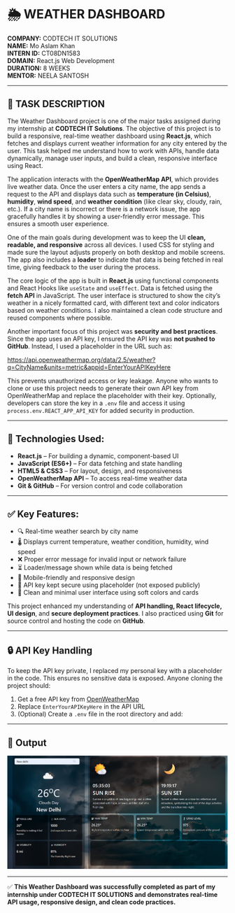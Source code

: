# 🌦️ WEATHER DASHBOARD

**COMPANY:** CODTECH IT SOLUTIONS  
**NAME:** Mo Aslam Khan  
**INTERN ID:** CT08DN1583  
**DOMAIN:** React.js Web Development  
**DURATION:** 8 WEEKS  
**MENTOR:** NEELA SANTOSH

---

## 📄 TASK DESCRIPTION

The Weather Dashboard project is one of the major tasks assigned during my internship at **CODTECH IT Solutions**. The objective of this project is to build a responsive, real-time weather dashboard using **React.js**, which fetches and displays current weather information for any city entered by the user. This task helped me understand how to work with APIs, handle data dynamically, manage user inputs, and build a clean, responsive interface using React.

The application interacts with the **OpenWeatherMap API**, which provides live weather data. Once the user enters a city name, the app sends a request to the API and displays data such as **temperature (in Celsius)**, **humidity**, **wind speed**, and **weather condition** (like clear sky, cloudy, rain, etc.). If a city name is incorrect or there is a network issue, the app gracefully handles it by showing a user-friendly error message. This ensures a smooth user experience.

One of the main goals during development was to keep the UI **clean, readable, and responsive** across all devices. I used CSS for styling and made sure the layout adjusts properly on both desktop and mobile screens. The app also includes a **loader** to indicate that data is being fetched in real time, giving feedback to the user during the process.

The core logic of the app is built in **React.js** using functional components and React Hooks like `useState` and `useEffect`. Data is fetched using the **fetch API** in JavaScript. The user interface is structured to show the city’s weather in a nicely formatted card, with different text and color indicators based on weather conditions. I also maintained a clean code structure and reused components where possible.

Another important focus of this project was **security and best practices**. Since the app uses an API key, I ensured the API key was **not pushed to GitHub**. Instead, I used a placeholder in the URL such as:

https://api.openweathermap.org/data/2.5/weather?q=CityName&units=metric&appid=EnterYourAPIKeyHere


This prevents unauthorized access or key leakage. Anyone who wants to clone or use this project needs to generate their own API key from OpenWeatherMap and replace the placeholder with their key. Optionally, developers can store the key in a `.env` file and access it using `process.env.REACT_APP_API_KEY` for added security in production.

---

## 🔧 Technologies Used:

- **React.js** – For building a dynamic, component-based UI  
- **JavaScript (ES6+)** – For data fetching and state handling  
- **HTML5 & CSS3** – For layout, design, and responsiveness  
- **OpenWeatherMap API** – To access real-time weather data  
- **Git & GitHub** – For version control and code collaboration

---

## ✅ Key Features:

- 🔍 Real-time weather search by city name  
- 🌡️ Displays current temperature, weather condition, humidity, wind speed  
- ❌ Proper error message for invalid input or network failure  
- ⏳ Loader/message shown while data is being fetched  
- 📱 Mobile-friendly and responsive design  
- 🔐 API key kept secure using placeholder (not exposed publicly)  
- 🧩 Clean and minimal user interface using soft colors and cards  

This project enhanced my understanding of **API handling, React lifecycle, UI design**, and **secure deployment practices**. I also practiced using **Git** for source control and hosting the code on **GitHub**.

---

## 🔒 API Key Handling

To keep the API key private, I replaced my personal key with a placeholder in the code. This ensures no sensitive data is exposed. Anyone cloning the project should:

1. Get a free API key from [OpenWeatherMap](https://openweathermap.org/api)  
2. Replace `EnterYourAPIKeyHere` in the API URL  
3. (Optional) Create a `.env` file in the root directory and add:  

---

## 📸 Output

![Weather Dashboard](screenShot/Dashboard.png)

---

✅ **This Weather Dashboard was successfully completed as part of my internship under CODTECH IT SOLUTIONS and demonstrates real-time API usage, responsive design, and clean code practices.**
